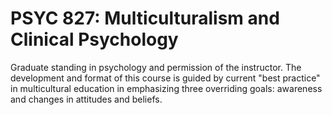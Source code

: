 # PSYC 827: Multiculturalism and Clinical Psychology

Graduate standing in psychology and permission of the instructor. The development and format of this course is guided by current "best practice" in multicultural education in emphasizing three overriding goals: awareness and changes in attitudes and beliefs.